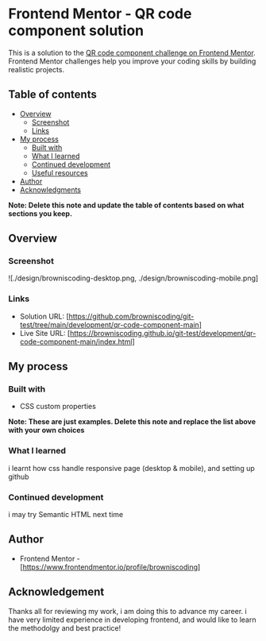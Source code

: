 # Frontend Mentor - QR code component solution

This is a solution to the [QR code component challenge on Frontend Mentor](https://www.frontendmentor.io/challenges/qr-code-component-iux_sIO_H). Frontend Mentor challenges help you improve your coding skills by building realistic projects. 

## Table of contents

- [Overview](#overview)
  - [Screenshot](#screenshot)
  - [Links](#links)
- [My process](#my-process)
  - [Built with](#built-with)
  - [What I learned](#what-i-learned)
  - [Continued development](#continued-development)
  - [Useful resources](#useful-resources)
- [Author](#author)
- [Acknowledgments](#acknowledgments)

**Note: Delete this note and update the table of contents based on what sections you keep.**

## Overview

### Screenshot

![./design/browniscoding-desktop.png, ./design/browniscoding-mobile.png]


### Links

- Solution URL: [https://github.com/browniscoding/git-test/tree/main/development/qr-code-component-main]
- Live Site URL: [https://browniscoding.github.io/git-test/development/qr-code-component-main/index.html]

## My process

### Built with
- CSS custom properties


**Note: These are just examples. Delete this note and replace the list above with your own choices**

### What I learned

i learnt how css handle responsive page (desktop & mobile), and setting up github

### Continued development
i may try Semantic HTML next time


## Author

- Frontend Mentor - [https://www.frontendmentor.io/profile/browniscoding]

## Acknowledgement
Thanks all for reviewing my work, i am doing this to advance my career. i have very limited experience in developing frontend, and would like to learn the methodolgy and best practice!